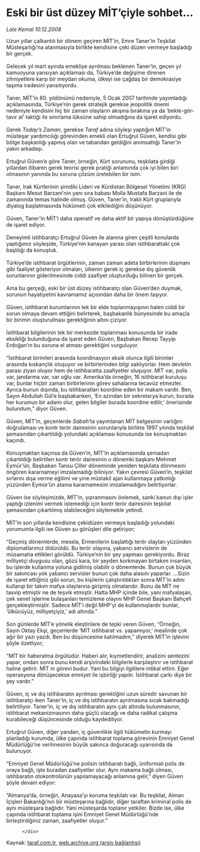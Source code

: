 # Eski bir üst düzey MİT’çiyle sohbet...

*Lale Kemal 10.12.2008*

<div class="yazi">Uzun yıllar çalkantılı bir dönem geçiren MİT’in, Emre Taner’in Teşkilat Müsteşarlığı’na atanmasıyla birlikte kendisine çeki düzen vermeye başladığı bir gerçek. <br/><br/>Gelecek yıl mart ayında emekliye ayrılması beklenen Taner’in, geçen yıl kamuoyuna yansıyan açıklaması da, Türkiye’de değişime direnen zihniyetlere karşı bir meydan okuma, ülkeyi ise çağdaş bir demokrasiye taşıma iradesini yansıtıyordu. <br/><br/>Taner, MİT’in 80. yıldönümü nedeniyle, 5 Ocak 2007 tarihinde yayımladığı açıklamasında, Türkiye’nin gerek stratejik gerekse jeopolitik önemi nedeniyle kendisini hiç bir zaman olayların akışına bırakma ya da ‘bekle-gör-tavır al’ taktiği ile sınırlama lüksüne sahip olmadığına da işaret ediyordu. <br/><br/>Gerek <i>Today’s Zaman</i>, gerekse <i>Taraf</i> adına söyleşi yaptığım MİT’in müsteşar yardımcılığı görevinden emekli olan Ertuğrul Güven, kendisi gibi bölge başkanlığı yapmış olan ve tabandan geldiğini anımsattığı Taner’in yakın arkadaşı. <br/><br/>Ertuğrul Güven’e göre Taner, örneğin, Kürt sorununu, teşkilata girdiği yıllardan itibaren gerek teorisi gerek pratiği anlamında çok iyi bilen biri olmasının yanında bu soruna çözüm üretebilen bir isim. <br/><br/>Taner, Irak Kürtlerinin şimdiki Lideri ve Kürdistan Bölgesel Yönetimi (KRG) Başkanı Mesut Barzani’nin yanı sıra babası Molla Mustafa Barzani ile de zamanında temas halinde olmuş. Güven, Taner’in, Iraklı Kürt gruplarıyla diyalog başlatmasında hükümeti çok etkilediğini düşünüyor. <br/><br/>Güven, Taner’in MİT’i daha operatif ve daha aktif bir yapıya dönüştürdüğüne de işaret ediyor. <br/><br/>Deneyimli istihbaratçı Ertuğrul Güven ile alanına giren çeşitli konularda yaptığımız söyleşide, Türkiye’nin kanayan yarası olan istihbarattaki çok başlılığı da konuştuk. <br/><br/>Türkiye’de istihbarat örgütlerinin, zaman zaman adeta birbirlerinin düşmanı gibi faaliyet gösteriyor olmaları, ülkenin gerek iç gerekse dış güvenlik sorunlarının giderilmesinde ciddi zaafiyet oluşturduğu bilinen bir gerçek. <br/><br/>Ama bu gerçeği, eski bir üst düzey istihbaratçı olan Güven’den duymak, sorunun hayatiyetini kavramamız açısından daha bir önem taşıyor. <br/><br/>Güven, istihbarat kurumlarının tek bir elde toplanmayışının halen ciddi bir sorun olmaya devam ettiğini belirterek, başbakanlık bünyesinde bu amaçla bir birimin oluşturulması gerektiğinin altını çiziyor. <br/><br/>İstihbarat bilgilerinin tek bir merkezde toplanması konusunda bir irade eksikliği bulunduğuna da işaret eden Güven, Başbakan Recep Tayyip Erdoğan’ın bu soruna el atması gerektiğini vurguluyor. <br/><br/>“İstihbarat birimleri arasında koordinasyon eksik olunca ilgili birimler arasında kıskançlık oluşuyor ve birbirlerinden bilgi saklıyorlar. Hem devletin parası ziyan oluyor hem de istihbaratta zaafiyetler oluşuyor. MİT var, polis var, jandarma var, var oğlu var. Amerika’da örneğin, 16 istihbarat kuruluşu var, bunlar hiçbir zaman birbirlerinin görev sahalarına tecavüz etmezler. Ayrıca bunun dışında, bu istihbaratları koordine eden bir makam vardır. Ben, Sayın Abdullah Gül’e başbakanken, ‘En azından bir sekretarya kurun, burada her kurumun bir adamı olur, gelen bilgiler burada koordine edilir,’ önerisinde bulundum,” diyor Güven. <br/><br/>Güven, MİT’in, geçenlerde <i>Sabah</i>’ta yayımlanan MİT belgesinin varlığını doğrulaması ve kontr terör dairesinin sorunlarıyla birlikte 1997 yılında teşkilat şemasından çıkartıldığı yolundaki açıklaması konusunda ise konuşmaktan kaçındı. <br/><br/>Konuşmaktan kaçınsa da Güven’in, MİT’in açıklamasında şemadan çıkartıldığı belirtilen kontr terör dairesinin o dönemki başkanı Mehmet Eymür’ün, Başbakan Tansu Çiller döneminde yeniden teşkilata dönmesini öngören kararnameyi imzalamadığı biliniyor. Yakın çevresi Güven’in, teşkilat sırlarını dışa verme eğilimi ve yine müstakil ajan kullanmaya yatkınlığı yüzünden Eymür’ün atama kararnamesini imzalamadığını belirtiyorlar. <br/><br/>Güven ise söyleşimizde, MİT’in, yıpranmasını önlemek, sanki kanun dışı işler yaptığı izlenimi vermek istemediği için kontr terör dairesinin teşkilat şemasından çıkartılmış olabileceğini söylemekle yetindi. <br/><br/>MİT’in son yıllarda kendisine çekidüzen vermeye başladığı yolundaki yorumumla ilgili ise Güven şu görüşleri dile getiriyor; <br/><br/>“Geçmiş dönemlerde, mesela, Ermenilerin başlattığı terör olayları yüzünden diplomatlarımız öldürüldü. Bu terör olayına, yabancı servislerin de müsamaha ettikleri görüldü. Türkiye’nin bir şey yapması gerekiyordu. Biraz milliyetçi duygusu olan, gözü kara, bir şeyden korkmayan birtakım insanları, bu işlerde kullanma yoluna gidilmiş olabilir o dönemlerde. Bunun çok büyük bir sakıncası yok yabancı servisler bunun çok daha alasını yaparlar. ...Sizin de işaret ettiğiniz gibi sorun, bu kişilerin çalıştırıldıktan sonra MİT’in adını kullanıp bir takım mafya olaylarına girişmiş olmalarıdır. Bunu da MİT ne tasvip etmiştir ne de teşvik etmiştir. Hatta MHP içinde bile, yani mafyalaşan, çek senet işlerine bulaşanları temizleme olayını MHP Genel Başkanı Bahçeli gerçekleştirmiştir. Sadece MİT’i değil MHP’yi de kullanmışlardır bunlar, ‘ülkücüyüz, milliyetçiyiz,’ adı altında.” <br/><br/>Son günlerde MİT’e yönelik eleştirilere de tepki veren Güven, “Örneğin, Sayın Oktay Ekşi, geçenlerde ‘MİT istihbarat vs. yapamıyor,’ mealinde çok ağır bir yazı yazdı. Ben bu düşüncesine katılmadım,” diyerek MİT’in işlevini şöyle özetliyor; <br/><br/>“MİT bir haberalma örgütüdür. Haberi alır, kıymetlendirir, analizini sentezini yapar, ondan sonra bunu kendi arşivindeki bilgilerle karşılaştırır ve istihbarat haline getirir. MİT in görevi budur. Yani bu bilgiyi ilgililere intikal ettirir. Eğer operasyona dönüşecekse emniyet ile işbirliği yapılır. İstihbarat çarkı diye bir şey vardır.” <br/><br/>Güven, iç ve dış istihbaratın ayrılması gerektiğini uzun süredir savunan bir istihbaratçı iken Taner’in, iç ve dış istihbaratın ayrılmasına sıcak bakmadığı belirtiliyor. Taner’in, iç ve dış istihbaratın aynı çatı altında bulunmasının, istihbarat mekanizmasının daha güçlü olacağı ve daha radikal çalışma kurabileceği düşüncesinde olduğu kaydediliyor. <br/><br/>Ertuğrul Güven, diğer yandan, iç güvenlikle ilgili hükümetin kurmayı planladığı kurumda, ülke çapında istihbarat toplama görevinin Emniyet Genel Müdürlüğü’ne verilmesinin büyük sakınca doğuracağı uyarısında da bulunuyor. <br/><br/>“Emniyet Genel Müdürlüğü’ne polisin istihbaratı bağlı, üniformalı polis de oraya bağlı, işte buradan zaafiyetler olur. Aynı makama bağlı olması, istihbaratın otokontrolünün yapılamayacağı anlamına gelir,” diyen Güven şöyle devam ediyor: <br/><br/>“Almanya’da, örneğin, Anayasa’yı koruma teşkilatı var. Bu teşkilat, Alman İçişleri Bakanlığı’nın bir müsteşarına bağlıdır, diğer taraftan kriminal polis de aynı müsteşara bağlıdır. Yani müsteşarda toplanır yetkiler. Bizde ise, ülke çapında istihbarat toplama işini Emniyet Genel Müdürlüğü’nde birleştirdiğiniz zaman, zaafiyetler oluşur.” 
                                    
          
          
          
          </div>

Kaynak: [taraf.com.tr](http://www.taraf.com.tr/lale-kemal/makale-eski-bir-ust-duzey-mitciyle-sohbet.htm), [web.archive.org (arşiv bağlantısı)](http://web.archive.org/web/20130815134828/http://www.taraf.com.tr/lale-kemal/makale-eski-bir-ust-duzey-mitciyle-sohbet.htm)

